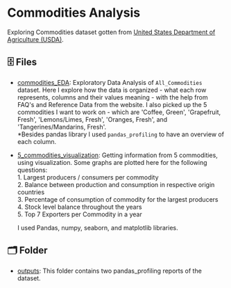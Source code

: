# Commodities Analysis

Exploring Commodities dataset gotten from [United States Department of Agriculture (USDA)](https://apps.fas.usda.gov/psdonline/app/index.html#/app/downloads).

## 🗄 Files

- [commodities_EDA](https://github.com/gabrielatrindade/commodities_analysis/blob/master/commodities_EDA.ipynb): 
Exploratory Data Analysis of `All_Commodities` dataset. 
Here I explore how the data is organized - what each row represents, columns and their values meaning - with the help from FAQ's and Reference Data from the website. 
I also picked up the 5 commodities I want to work on - which are 'Coffee, Green', 'Grapefruit, Fresh', 'Lemons/Limes, Fresh', 'Oranges, Fresh', and 'Tangerines/Mandarins, Fresh'. \
*Besides pandas library I used `pandas_profiling` to have an overview of each column.

- [5_commodities_visualization](https://github.com/gabrielatrindade/commodities_analysis/blob/master/5_commodities_visualization.ipynb): 
Getting information from 5 commodities, using visualization. Some graphs are plotted here for the following questions: \
              1. Largest producers / consumers per commodity \
              2. Balance between production and consumption in respective origin countries \
              3. Percentage of consumption of commodity for the largest producers \
              4. Stock level balance throughout the years \
              5. Top 7 Exporters per Commodity in a year

   I used Pandas, numpy, seaborn, and matplotlib libraries.

 ## 🗂 Folder

- [outputs](https://github.com/gabrielatrindade/commodities_analysis/tree/master/outputs): 
This folder contains two pandas_profiling reports of the dataset.
